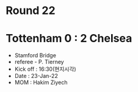 # Round 22
# Tottenham 0 : 2 Chelsea
- Stamford Bridge
- referee - P. Tierney
- Kick off : 16:30(현지시각)
- Date : 23-Jan-22
- MOM : Hakim Ziyech
